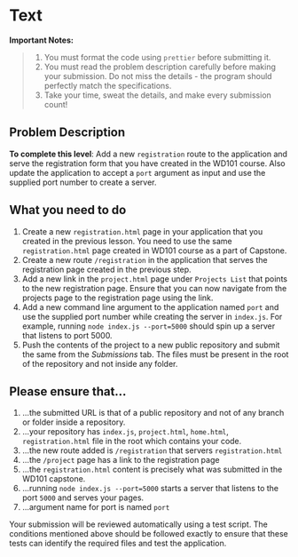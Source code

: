# Text

**Important Notes:**
>
> 1. You must format the code using `prettier` before submitting it.
> 2. You must read the problem description carefully before making your submission. Do not miss the details - the program should perfectly match the specifications.
> 3. Take your time, sweat the details, and make every submission count!

## Problem Description
**To complete this level**: Add a new `registration` route to the application and serve the registration form that you have created in the WD101 course. Also update the application to accept a `port` argument as input and use the supplied port number to create a server. 

## What you need to do

1. Create a new `registration.html` page in your application that you created in the previous lesson. You need to use the same `registration.html` page created in WD101 course as a part of Capstone.
2. Create a new route `/registration` in the application that serves the registration page created in the previous step.
3. Add a new link in the `project.html` page under `Projects List` that points to the new registration page. Ensure that you can now navigate from the projects page to the registration page using the link.
4. Add a new command line argument to the application named `port` and use the supplied port number while creating the server in `index.js`. For example, running `node index.js --port=5000` should spin up a server that listens to port 5000.
5.  Push the contents of the project to a new public repository and submit the same from the _Submissions_ tab. The files must be present in the root of the repository and not inside any folder.
    
## Please ensure that...

1. ...the submitted URL is that of a public repository and not of any branch or folder inside a repository.
2.  ...your repository has `index.js`, `project.html`, `home.html`, `registration.html` file in the root which contains your code.
3. ...the new route added is `/registration` that servers `registration.html`
4. ...the `/project` page has a link to the registration page
5. ...the `registration.html` content is precisely what was submitted in the WD101 capstone.
6.  ...running `node index.js --port=5000` starts a server that listens to the port `5000` and serves your pages.
7. ...argument name for port is named `port`

Your submission will be reviewed automatically using a test script. The conditions mentioned above should be followed exactly to ensure that these tests can identify the required files and test the application.
